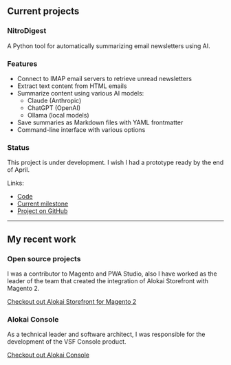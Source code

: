 ## Current projects

### NitroDigest

A Python tool for automatically summarizing email newsletters using AI.

### Features

- Connect to IMAP email servers to retrieve unread newsletters
- Extract text content from HTML emails
- Summarize content using various AI models:
  - Claude (Anthropic)
  - ChatGPT (OpenAI)
  - Ollama (local models)
- Save summaries as Markdown files with YAML frontmatter
- Command-line interface with various options

### Status

This project is under development. I wish I had a prototype ready by the end of April.

Links:

- [Code](https://github.com/Frodigo/garage/tree/main/nitrodigest)
- [Current milestone](https://github.com/Frodigo/garage/milestone/1)
- [Project on GitHub](https://github.com/users/Frodigo/projects/4)

---

## My recent work

### Open source projects

I was a contributor to Magento and PWA Studio, also I have worked as the leader of the team that created the integration of Alokai Storefront with Magento 2.

[Checkout out Alokai Storefront for Magento 2](https://alokai.com/pwa-for-magento)

### Alokai Console

As a technical leader and software architect, I was responsible for the development of the VSF Console product.

[Checkout out Alokai Console](https://alokai.com/product/console)
